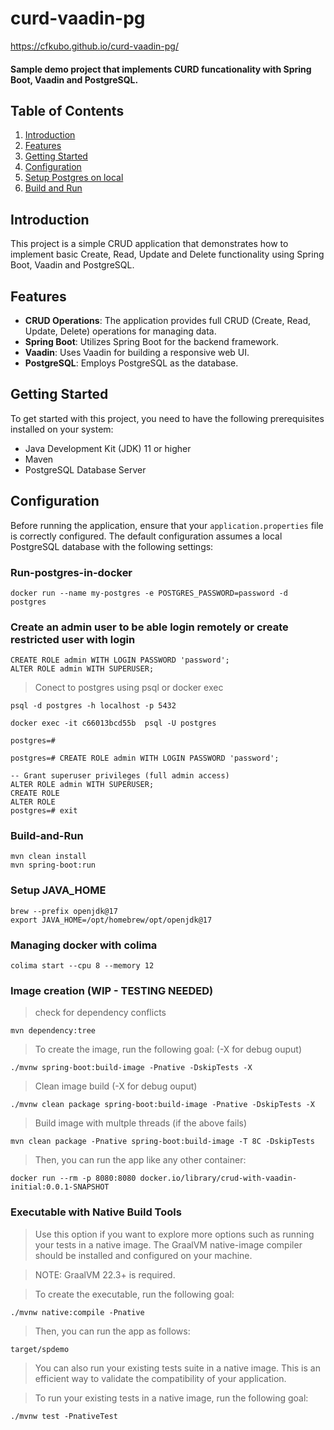 # curd-vaadin-pg

https://cfkubo.github.io/curd-vaadin-pg/

#### Sample demo project that implements CURD funcationality with Spring Boot, Vaadin and PostgreSQL.
## Table of Contents
1. [Introduction](#introduction)
2. [Features](#features)
3. [Getting Started](#getting-started)
4. [Configuration](#configuration)
5. [Setup Postgres on local](#Run-postgres-in-docker)
6. [Build and Run](#Build-and-Run)

## Introduction

This project is a simple CRUD application that demonstrates how to implement basic Create, Read, Update and Delete functionality using Spring Boot, Vaadin and PostgreSQL.

## Features
- **CRUD Operations**: The application provides full CRUD (Create, Read, Update, Delete) operations for managing data.
- **Spring Boot**: Utilizes Spring Boot for the backend framework.
- **Vaadin**: Uses Vaadin for building a responsive web UI.
- **PostgreSQL**: Employs PostgreSQL as the database.

## Getting Started

To get started with this project, you need to have the following prerequisites installed on your system:

- Java Development Kit (JDK) 11 or higher
- Maven
- PostgreSQL Database Server

## Configuration

Before running the application, ensure that your `application.properties` file is correctly configured. The default configuration assumes a local PostgreSQL database with the following settings:


### Run-postgres-in-docker
```
docker run --name my-postgres -e POSTGRES_PASSWORD=password -d postgres
```

### Create an admin user to be able login remotely or create restricted user with login
```
CREATE ROLE admin WITH LOGIN PASSWORD 'password';
ALTER ROLE admin WITH SUPERUSER;
```

> Conect to postgres using psql or docker exec

```
psql -d postgres -h localhost -p 5432
```

```
docker exec -it c66013bcd55b  psql -U postgres
```

```
postgres=#

postgres=# CREATE ROLE admin WITH LOGIN PASSWORD 'password';

-- Grant superuser privileges (full admin access)
ALTER ROLE admin WITH SUPERUSER;
CREATE ROLE
ALTER ROLE
postgres=# exit
```



### Build-and-Run
```
mvn clean install
mvn spring-boot:run
```

### Setup JAVA_HOME
```
brew --prefix openjdk@17
export JAVA_HOME=/opt/homebrew/opt/openjdk@17
```

### Managing docker with colima
```
colima start --cpu 8 --memory 12
```

### Image creation (WIP - TESTING NEEDED)

> check for dependency conflicts
```
mvn dependency:tree
```

> To create the image, run the following goal: (-X for debug ouput)
```
./mvnw spring-boot:build-image -Pnative -DskipTests -X
```

> Clean image build (-X for debug ouput)
```
./mvnw clean package spring-boot:build-image -Pnative -DskipTests -X
```
> Build image with multple threads (if the above fails)
```
mvn clean package -Pnative spring-boot:build-image -T 8C -DskipTests
```


> Then, you can run the app like any other container:

```
docker run --rm -p 8080:8080 docker.io/library/crud-with-vaadin-initial:0.0.1-SNAPSHOT
```
### Executable with Native Build Tools
> Use this option if you want to explore more options such as running your tests in a native image. The GraalVM native-image compiler should be installed and configured on your machine.

> NOTE: GraalVM 22.3+ is required.

> To create the executable, run the following goal:
```
./mvnw native:compile -Pnative
```
> Then, you can run the app as follows:
```
target/spdemo
```
> You can also run your existing tests suite in a native image. This is an efficient way to validate the compatibility of your application.

> To run your existing tests in a native image, run the following goal:

```
./mvnw test -PnativeTest
```
